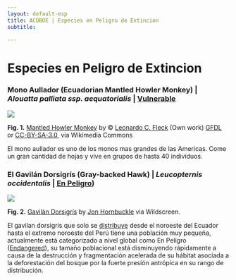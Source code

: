 ```yaml
---
layout: default-esp
title: ACOBOE | Especies en Peligro de Extincion
subtitle: 

---
```


# Especies en Peligro de Extincion


### Mono Aullador (Ecuadorian Mantled Howler Monkey) | *Alouatta palliata ssp. aequatorialis* | [Vulnerable](http://www.iucnredlist.org/details/full/919/0)

![](../assets/img/Allouataadulto_500px.jpg)

**Fig. 1.** [Mantled Howler Monkey](https://commons.wikimedia.org/wiki/File%3AAllouataadulto_500px.jpg) by © [Leonardo C. Fleck](leonardofleck@yahoo.com.br) (Own work) [GFDL](http://www.gnu.org/copyleft/fdl.html) or [CC-BY-SA-3.0](http://creativecommons.org/licenses/by-sa/3.0/), via Wikimedia Commons

El mono aullador es uno de los monos mas grandes de las Americas. Come un gran cantidad de hojas y vive en grupos de hasta 40 individuos. 





### El Gavilán Dorsigrís (Gray-backed Hawk) | *Leucopternis occidentalis* | [En Peligro](http://www.iucnredlist.org/details/full/106003485/0))

![](../assets/img/Grey-backed-hawk-spreading-wings.jpg)

**Fig. 2.** [Gavilán Dorsigrís](http://www.arkive.org/grey-backed-hawk/leucopternis-occidentalis/image-G54606.html) by [Jon Hornbuckle](jonhornbuckle@yahoo.co.uk) via Wildscreen.

El gavilan dorsigris que solo se [distribuye](http://maps.iucnredlist.org/map.html?id=106003485) desde el noroeste del Ecuador hasta el extremo noroeste del Perú tiene una población muy pequeña,  actualmente está categorizado a nivel global como En Peligro ([Endangered](http://www.iucnredlist.org/details/full/106003485/0)), su tamaño poblacional está disminuyendo rápidamente a causa de la destrucción y fragmentación acelerada de su hábitat asociada a la deforestación del bosque por la fuerte presión antrópica en su rango de distribución.


